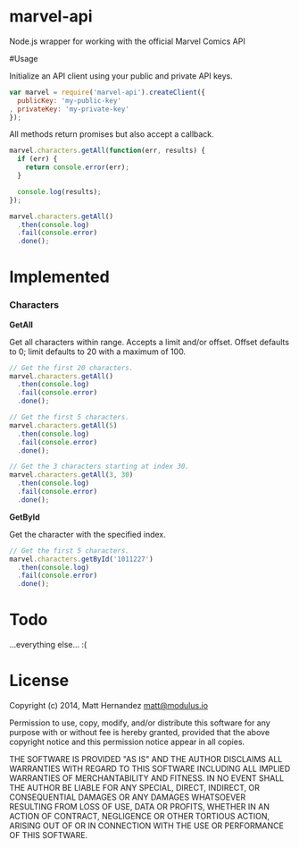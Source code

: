 marvel-api
==========

Node.js wrapper for working with the official Marvel Comics API

#Usage

Initialize an API client using your public and private API keys.

```js
var marvel = require('marvel-api').createClient({
  publicKey: 'my-public-key'
, privateKey: 'my-private-key'
});
```

All methods return promises but also accept a callback.

```js
marvel.characters.getAll(function(err, results) {
  if (err) {
    return console.error(err);
  }

  console.log(results);
});
```

```js
marvel.characters.getAll()
  .then(console.log)
  .fail(console.error)
  .done();
```

# Implemented

### Characters

**GetAll**

Get all characters within range. Accepts a limit and/or offset. Offset defaults
to 0; limit defaults to 20 with a maximum of 100.

```js
// Get the first 20 characters.
marvel.characters.getAll()
  .then(console.log)
  .fail(console.error)
  .done();
```

```js
// Get the first 5 characters.
marvel.characters.getAll(5)
  .then(console.log)
  .fail(console.error)
  .done();
```

```js
// Get the 3 characters starting at index 30.
marvel.characters.getAll(3, 30)
  .then(console.log)
  .fail(console.error)
  .done();
```

**GetById**

Get the character with the specified index.

```js
// Get the first 5 characters.
marvel.characters.getById('1011227')
  .then(console.log)
  .fail(console.error)
  .done();
```

# Todo

...everything else... :(

# License

Copyright (c) 2014, Matt Hernandez <matt@modulus.io>

Permission to use, copy, modify, and/or distribute this software for any
purpose with or without fee is hereby granted, provided that the above
copyright notice and this permission notice appear in all copies.

THE SOFTWARE IS PROVIDED "AS IS" AND THE AUTHOR DISCLAIMS ALL WARRANTIES WITH
REGARD TO THIS SOFTWARE INCLUDING ALL IMPLIED WARRANTIES OF MERCHANTABILITY AND
FITNESS. IN NO EVENT SHALL THE AUTHOR BE LIABLE FOR ANY SPECIAL, DIRECT,
INDIRECT, OR CONSEQUENTIAL DAMAGES OR ANY DAMAGES WHATSOEVER RESULTING FROM
LOSS OF USE, DATA OR PROFITS, WHETHER IN AN ACTION OF CONTRACT, NEGLIGENCE OR
OTHER TORTIOUS ACTION, ARISING OUT OF OR IN CONNECTION WITH THE USE OR
PERFORMANCE OF THIS SOFTWARE.
